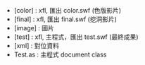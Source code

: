 - [color] : xfl, 匯出 color.swf (色版影片)
- [final] : xfl, 匯出 final.swf (挖洞影片)
- [image] : 圖片
- [test] : xfl, 主程式，匯出 test.swf (最終成果)
- [xml] : 對位資料
- Test.as : 主程式 document class
